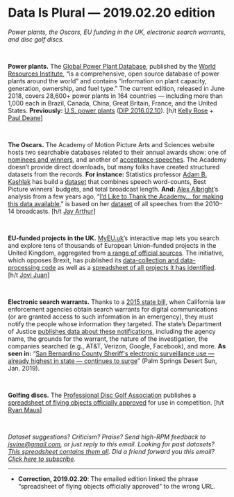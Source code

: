 Data Is Plural — 2019.02.20 edition
===================================

*Power plants, the Oscars, EU funding in the UK, electronic search warrants, and disc golf discs.*

&nbsp;

**Power plants.** The [Global Power Plant Database](http://datasets.wri.org/dataset/globalpowerplantdatabase), published by the [World Resources Institute](https://www.wri.org/our-work), “is a comprehensive, open source database of power plants around the world” and contains “information on plant capacity, generation, ownership, and fuel type.” The current edition, released in June 2018, covers 28,600+ power plants in 164 countries — including more than 1,000 each in Brazil, Canada, China, Great Britain, France, and the United States. **Previously:** [U.S. power plants](https://www.eia.gov/electricity/data/eia923/) ([DIP 2016.02.10](https://tinyletter.com/data-is-plural/letters/data-is-plural-2016-02-10-edition)). [h/t [Kelly Rose](https://www.linkedin.com/in/kelly-rose-44237bb6/) + [Paul Deane](https://www.linkedin.com/feed/update/urn:li:activity:6499389420544892928)]

&nbsp;

**The Oscars.** The Academy of Motion Picture Arts and Sciences website hosts two searchable databases related to their annual awards show: one of [nominees and winners](http://awardsdatabase.oscars.org/), and another of [acceptance speeches](http://aaspeechesdb.oscars.org/). The Academy doesn’t provide direct downloads, but many folks have created structured datasets from the records. **For instance:** Statistics professor [Adam B. Kashlak](https://sites.ualberta.ca/~kashlak/) has build a [dataset](https://sites.ualberta.ca/~kashlak/kashCodeData.html) that combines speech word-counts, Best Picture winners’ budgets, and total broadcast length. **And:** [Alex Albright](https://thelittledataset.com/about/)’s analysis from a few years ago, “[I’d Like to Thank the Academy… for making this data available](https://thelittledataset.com/2015/02/19/id-like-to-thank-the-academy-for-making-this-data-available/),” is based on her [dataset](https://github.com/apalbright/Oscars/blob/master/raw_data/oscars_10-14.csv) of all speeches from the 2010–14 broadcasts. [h/t [Jay Arthur](https://www.qimacros.com/about-knowware/jay-arthur-tqm-lean-six-sigma/)]

&nbsp;

**EU-funded projects in the UK.** [MyEU.uk](https://www.myeu.uk/)’s interactive map lets you search and explore tens of thousands of European Union–funded projects in the United Kingdom, aggregated from [a range of official sources](https://www.myeu.uk/about/). The initiative, which opposes Brexit, has published its [data-collection and data-processing code](https://github.com/TechForUK/my_eu) as well as a [spreadsheet of all projects it has identified](https://docs.google.com/spreadsheets/d/1doQnfcwxIBdTM1mecBevEt_4Vgih06fy_lWSZl0Hwac/edit#gid=0). [h/t [Jovi Juan](https://twitter.com/daoofj)]

&nbsp;

**Electronic search warrants.** Thanks to a [2015 state bill](https://www.lawfareblog.com/so-whats-california-electronic-communications-privacy-act), when California law enforcement agencies obtain search warrants for digital communications (or are granted access to such information in an emergency), they must notify the people whose information they targeted. The state’s Department of Justice [publishes data about these notifications](https://openjustice.doj.ca.gov/data), including the agency name, the grounds for the warrant, the nature of the investigation, the companies searched (e.g., AT&T, Verizon, Google, Facebook), and more. **As seen in:** “[San Bernardino County Sheriff's electronic surveillance use — already highest in state — continues to surge](https://www.desertsun.com/story/news/crime_courts/2019/01/10/san-bernardino-county-sheriffs-department-searches-electronic-property-up/2542376002/)” (Palm Springs Desert Sun, Jan. 2019).

&nbsp;

**Golfing discs.** The [Professional Disc Golf Association](https://www.pdga.com/introduction) publishes a [spreadsheet of flying objects officially approved](https://www.pdga.com/documents/pdga-approved-discs) for use in competition. [h/t [Ryan Maus](https://twitter.com/RPMaus)]

&nbsp;

*Dataset suggestions? Criticism? Praise? Send high-RPM feedback to <jsvine@gmail.com>, or just reply to this email. Looking for past datasets? [This spreadsheet contains them all](https://docs.google.com/spreadsheets/d/1wZhPLMCHKJvwOkP4juclhjFgqIY8fQFMemwKL2c64vk). Did a friend forward you this email? [Click here to subscribe](https://tinyletter.com/data-is-plural).*

---

- **Correction, 2019.02.20**: The emailed edition linked the phrase “spreadsheet of flying objects officially approved” to the wrong URL.
